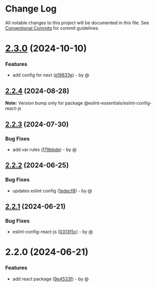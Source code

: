 # Change Log

All notable changes to this project will be documented in this file.
See [Conventional Commits](https://conventionalcommits.org) for commit guidelines.

# [2.3.0](https://github.com/RodrigoAngeloValentini/eslint-essentials/compare/@eslint-essentials/eslint-config-react-js@2.2.4...@eslint-essentials/eslint-config-react-js@2.3.0) (2024-10-10)

### Features

* add config for next ([e19833e](https://github.com/RodrigoAngeloValentini/eslint-essentials/commit/e19833ec0eb11096599cd503a49526c14fc67129)) - by @

## [2.2.4](https://github.com/RodrigoAngeloValentini/eslint-essentials/compare/@eslint-essentials/eslint-config-react-js@2.2.3...@eslint-essentials/eslint-config-react-js@2.2.4) (2024-08-28)

**Note:** Version bump only for package @eslint-essentials/eslint-config-react-js

## [2.2.3](https://github.com/RodrigoAngeloValentini/eslint-essentials/compare/@eslint-essentials/eslint-config-react-js@2.2.2...@eslint-essentials/eslint-config-react-js@2.2.3) (2024-07-30)

### Bug Fixes

* add var rules ([f79bbde](https://github.com/RodrigoAngeloValentini/eslint-essentials/commit/f79bbde2d8440ba0fb9da07976ecfae608983b6b)) - by @

## [2.2.2](https://github.com/RodrigoAngeloValentini/eslint-essentials/compare/@eslint-essentials/eslint-config-react-js@2.2.1...@eslint-essentials/eslint-config-react-js@2.2.2) (2024-06-25)

### Bug Fixes

* updates eslint config ([1edecf8](https://github.com/RodrigoAngeloValentini/eslint-essentials/commit/1edecf84717b3c61b3d7dd0bd529dd4ab6d135c9)) - by @

## [2.2.1](https://github.com/RodrigoAngeloValentini/eslint-essentials/compare/@eslint-essentials/eslint-config-react-js@2.2.0...@eslint-essentials/eslint-config-react-js@2.2.1) (2024-06-21)

### Bug Fixes

* eslint-config-react-js ([0313f5c](https://github.com/RodrigoAngeloValentini/eslint-essentials/commit/0313f5caa53bea2b2d50f6c27cf26d8b1506398d)) - by @

# 2.2.0 (2024-06-21)

### Features

* add react package ([9e4533f](https://github.com/RodrigoAngeloValentini/eslint-essentials/commit/9e4533f91b21271aabf7a4a57893ba094b194064)) - by @
